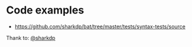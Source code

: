 # Code examples

- https://github.com/sharkdp/bat/tree/master/tests/syntax-tests/source

Thank to: [@sharkdp](https://github.com/sharkdp)